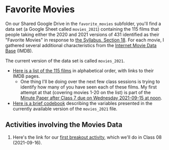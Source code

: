 # Favorite Movies

On our Shared Google Drive in the `favorite_movies` subfolder, you'll find a data set (a Google Sheet called `movies_2021`) containing the 115 films that people taking either the 2020 and 2021 versions of 431 identified as their "Favorite Movies" in response to [the Syllabus, Section 18](https://thomaselove.github.io/431-2021-syllabus/movies.html). For each movie, I gathered several additional characteristics from the [Internet Movie Data Base](https://www.imdb.com/) (IMDB).

The current version of the data set is called `movies_2021`.

- [Here is a list of the 115 films](https://github.com/THOMASELOVE/431-2021/blob/main/classes/movies/movies_list.md) in alphabetical order, with links to their IMDB pages.
    - One thing I'll be doing over the next few class sessions is trying to identify how many of you have seen each of these films. My first attempt at that (covering movies 1-20 on the list) is part of the [Minute Paper after Class 7 due on Wednesday 2021-09-15 at noon](https://bit.ly/431-2021-minute-07).
- [Here is a brief codebook](https://github.com/THOMASELOVE/431-2021/blob/main/classes/movies/movies_codebook.md) describing the variables presented in the currently available version of the `movies_2021` file.

## Activities involving the Movies Data

1. Here's the link for our [first breakout activity](breakout1.md), which we'll do in Class 08 (2021-09-16).


